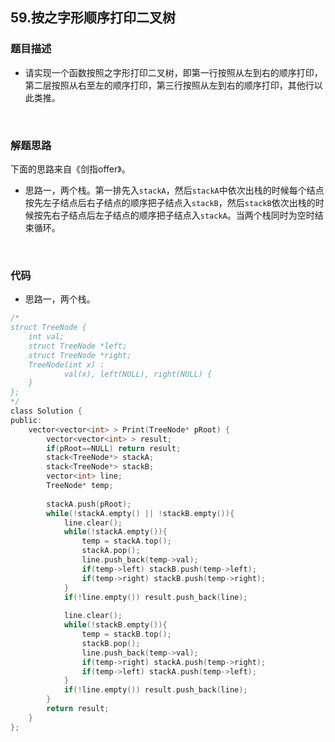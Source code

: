 ## 59.按之字形顺序打印二叉树

### 题目描述  

- 请实现一个函数按照之字形打印二叉树，即第一行按照从左到右的顺序打印，第二层按照从右至左的顺序打印，第三行按照从左到右的顺序打印，其他行以此类推。

&nbsp;

### 解题思路  

下面的思路来自《剑指offer》。

- 思路一，两个栈。第一排先入`stackA`，然后`stackA`中依次出栈的时候每个结点按先左子结点后右子结点的顺序把子结点入`stackB`，然后`stackB`依次出栈的时候按先右子结点后左子结点的顺序把子结点入`stackA`。当两个栈同时为空时结束循环。


&nbsp;

### 代码 

- 思路一，两个栈。

```c
/*
struct TreeNode {
    int val;
    struct TreeNode *left;
    struct TreeNode *right;
    TreeNode(int x) :
            val(x), left(NULL), right(NULL) {
    }
};
*/
class Solution {
public:
    vector<vector<int> > Print(TreeNode* pRoot) {
        vector<vector<int> > result;
        if(pRoot==NULL) return result;
        stack<TreeNode*> stackA;
        stack<TreeNode*> stackB;
        vector<int> line;
        TreeNode* temp;
        
        stackA.push(pRoot);
        while(!stackA.empty() || !stackB.empty()){
            line.clear();
            while(!stackA.empty()){
                temp = stackA.top();
                stackA.pop();
                line.push_back(temp->val);
                if(temp->left) stackB.push(temp->left);
                if(temp->right) stackB.push(temp->right);
            }
            if(!line.empty()) result.push_back(line);
            
            line.clear();
            while(!stackB.empty()){
                temp = stackB.top();
                stackB.pop();
                line.push_back(temp->val);
                if(temp->right) stackA.push(temp->right);
                if(temp->left) stackA.push(temp->left);
            }
            if(!line.empty()) result.push_back(line);
        }
        return result;
    }
};
```



